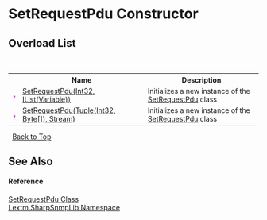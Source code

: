# SetRequestPdu Constructor 
 


## Overload List
&nbsp;<table><tr><th></th><th>Name</th><th>Description</th></tr><tr><td>![Public method](media/pubmethod.gif "Public method")</td><td><a href="M_Lextm_SharpSnmpLib_SetRequestPdu__ctor">SetRequestPdu(Int32, IList(Variable))</a></td><td>
Initializes a new instance of the <a href="T_Lextm_SharpSnmpLib_SetRequestPdu">SetRequestPdu</a> class</td></tr><tr><td>![Public method](media/pubmethod.gif "Public method")</td><td><a href="M_Lextm_SharpSnmpLib_SetRequestPdu__ctor_1">SetRequestPdu(Tuple(Int32, Byte[]), Stream)</a></td><td>
Initializes a new instance of the <a href="T_Lextm_SharpSnmpLib_SetRequestPdu">SetRequestPdu</a> class</td></tr></table>&nbsp;
<a href="#setrequestpdu-constructor">Back to Top</a>

## See Also


#### Reference
<a href="T_Lextm_SharpSnmpLib_SetRequestPdu">SetRequestPdu Class</a><br /><a href="N_Lextm_SharpSnmpLib">Lextm.SharpSnmpLib Namespace</a><br />